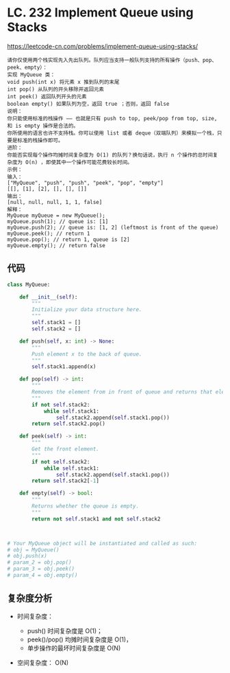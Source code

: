 LC. 232 Implement Queue using Stacks
====
https://leetcode-cn.com/problems/implement-queue-using-stacks/

    请你仅使用两个栈实现先入先出队列。队列应当支持一般队列支持的所有操作（push、pop、peek、empty）：
    实现 MyQueue 类：
    void push(int x) 将元素 x 推到队列的末尾
    int pop() 从队列的开头移除并返回元素
    int peek() 返回队列开头的元素
    boolean empty() 如果队列为空，返回 true ；否则，返回 false
    说明：
    你只能使用标准的栈操作 —— 也就是只有 push to top, peek/pop from top, size, 和 is empty 操作是合法的。
    你所使用的语言也许不支持栈。你可以使用 list 或者 deque（双端队列）来模拟一个栈，只要是标准的栈操作即可。
    进阶：
    你能否实现每个操作均摊时间复杂度为 O(1) 的队列？换句话说，执行 n 个操作的总时间复杂度为 O(n) ，即使其中一个操作可能花费较长时间。
    示例：
    输入：
    ["MyQueue", "push", "push", "peek", "pop", "empty"]
    [[], [1], [2], [], [], []]
    输出：
    [null, null, null, 1, 1, false]
    解释：
    MyQueue myQueue = new MyQueue();
    myQueue.push(1); // queue is: [1]
    myQueue.push(2); // queue is: [1, 2] (leftmost is front of the queue)
    myQueue.peek(); // return 1
    myQueue.pop(); // return 1, queue is [2]
    myQueue.empty(); // return false

## 代码
```python
class MyQueue:

    def __init__(self):
        """
        Initialize your data structure here.
        """
        self.stack1 = []
        self.stack2 = []

    def push(self, x: int) -> None:
        """
        Push element x to the back of queue.
        """
        self.stack1.append(x)

    def pop(self) -> int:
        """
        Removes the element from in front of queue and returns that element.
        """
        if not self.stack2:
            while self.stack1:
                self.stack2.append(self.stack1.pop())
        return self.stack2.pop()

    def peek(self) -> int:
        """
        Get the front element.
        """
        if not self.stack2:
            while self.stack1:
                self.stack2.append(self.stack1.pop())
        return self.stack2[-1]

    def empty(self) -> bool:
        """
        Returns whether the queue is empty.
        """
        return not self.stack1 and not self.stack2



# Your MyQueue object will be instantiated and called as such:
# obj = MyQueue()
# obj.push(x)
# param_2 = obj.pop()
# param_3 = obj.peek()
# param_4 = obj.empty()
```

## 复杂度分析

- 时间复杂度： 

  - push() 时间复杂度是 O(1)； 
  - peek()/pop() 均摊时间复杂度是 O(1)， 
  - 单步操作的最坏时间复杂度是 O(N)


- 空间复杂度： O(N)

